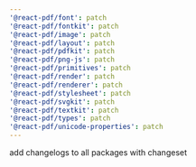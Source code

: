 ```yaml
---
'@react-pdf/font': patch
'@react-pdf/fontkit': patch
'@react-pdf/image': patch
'@react-pdf/layout': patch
'@react-pdf/pdfkit': patch
'@react-pdf/png-js': patch
'@react-pdf/primitives': patch
'@react-pdf/render': patch
'@react-pdf/renderer': patch
'@react-pdf/stylesheet': patch
'@react-pdf/svgkit': patch
'@react-pdf/textkit': patch
'@react-pdf/types': patch
'@react-pdf/unicode-properties': patch
---
```


add changelogs to all packages with changeset
